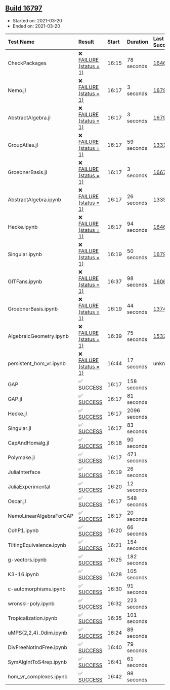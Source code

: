 ## [Build 16797](https://oscarci.mathematik.uni-kl.de/job/oscar/16797/)

* Started on: 2021-03-20
* Ended on: 2021-03-20

| Test Name    | Result | Start | Duration | Last Success | First Failure |
|:-------------|:-------|:------|:---------|:-------------|:--------------|
| CheckPackages | ❌ [FAILURE (status = 1)](https://oscarci.mathematik.uni-kl.de/job/oscar/16797/artifact/logs/build-16797/CheckPackages.log) | 16:15 | 78 seconds | [16463](https://oscarci.mathematik.uni-kl.de/job/oscar/16463/) | [16464](https://oscarci.mathematik.uni-kl.de/job/oscar/16464/) |
| Nemo.jl | ❌ [FAILURE (status = 1)](https://oscarci.mathematik.uni-kl.de/job/oscar/16797/artifact/logs/build-16797/Nemo.jl.log) | 16:17 | 3 seconds | [16793](https://oscarci.mathematik.uni-kl.de/job/oscar/16793/) | [16794](https://oscarci.mathematik.uni-kl.de/job/oscar/16794/) |
| AbstractAlgebra.jl | ❌ [FAILURE (status = 1)](https://oscarci.mathematik.uni-kl.de/job/oscar/16797/artifact/logs/build-16797/AbstractAlgebra.jl.log) | 16:17 | 3 seconds | [16792](https://oscarci.mathematik.uni-kl.de/job/oscar/16792/) | [16793](https://oscarci.mathematik.uni-kl.de/job/oscar/16793/) |
| GroupAtlas.jl | ❌ [FAILURE (status = 1)](https://oscarci.mathematik.uni-kl.de/job/oscar/16797/artifact/logs/build-16797/GroupAtlas.jl.log) | 16:17 | 59 seconds | [13311](https://oscarci.mathematik.uni-kl.de/job/oscar/13311/) | [13312](https://oscarci.mathematik.uni-kl.de/job/oscar/13312/) |
| GroebnerBasis.jl | ❌ [FAILURE (status = 1)](https://oscarci.mathematik.uni-kl.de/job/oscar/16797/artifact/logs/build-16797/GroebnerBasis.jl.log) | 16:17 | 3 seconds | [16676](https://oscarci.mathematik.uni-kl.de/job/oscar/16676/) | [16677](https://oscarci.mathematik.uni-kl.de/job/oscar/16677/) |
| AbstractAlgebra.ipynb | ❌ [FAILURE (status = 1)](https://oscarci.mathematik.uni-kl.de/job/oscar/16797/artifact/logs/build-16797/AbstractAlgebra.ipynb.log) | 16:17 | 26 seconds | [13355](https://oscarci.mathematik.uni-kl.de/job/oscar/13355/) | [13356](https://oscarci.mathematik.uni-kl.de/job/oscar/13356/) |
| Hecke.ipynb | ❌ [FAILURE (status = 1)](https://oscarci.mathematik.uni-kl.de/job/oscar/16797/artifact/logs/build-16797/Hecke.ipynb.log) | 16:17 | 94 seconds | [16463](https://oscarci.mathematik.uni-kl.de/job/oscar/16463/) | [16464](https://oscarci.mathematik.uni-kl.de/job/oscar/16464/) |
| Singular.ipynb | ❌ [FAILURE (status = 1)](https://oscarci.mathematik.uni-kl.de/job/oscar/16797/artifact/logs/build-16797/Singular.ipynb.log) | 16:19 | 50 seconds | [16793](https://oscarci.mathematik.uni-kl.de/job/oscar/16793/) | [16794](https://oscarci.mathematik.uni-kl.de/job/oscar/16794/) |
| GITFans.ipynb | ❌ [FAILURE (status = 1)](https://oscarci.mathematik.uni-kl.de/job/oscar/16797/artifact/logs/build-16797/GITFans.ipynb.log) | 16:37 | 98 seconds | [16068](https://oscarci.mathematik.uni-kl.de/job/oscar/16068/) | [16069](https://oscarci.mathematik.uni-kl.de/job/oscar/16069/) |
| GroebnerBasis.ipynb | ❌ [FAILURE (status = 1)](https://oscarci.mathematik.uni-kl.de/job/oscar/16797/artifact/logs/build-16797/GroebnerBasis.ipynb.log) | 16:19 | 44 seconds | [13748](https://oscarci.mathematik.uni-kl.de/job/oscar/13748/) | [13749](https://oscarci.mathematik.uni-kl.de/job/oscar/13749/) |
| AlgebraicGeometry.ipynb | ❌ [FAILURE (status = 1)](https://oscarci.mathematik.uni-kl.de/job/oscar/16797/artifact/logs/build-16797/AlgebraicGeometry.ipynb.log) | 16:39 | 75 seconds | [15322](https://oscarci.mathematik.uni-kl.de/job/oscar/15322/) | [15323](https://oscarci.mathematik.uni-kl.de/job/oscar/15323/) |
| persistent_hom_vr.ipynb | ❌ [FAILURE (status = 1)](https://oscarci.mathematik.uni-kl.de/job/oscar/16797/artifact/logs/build-16797/persistent_hom_vr.ipynb.log) | 16:44 | 17 seconds | unknown | unknown |
| GAP | ✅ [SUCCESS](https://oscarci.mathematik.uni-kl.de/job/oscar/16797/artifact/logs/build-16797/GAP.log) | 16:17 | 158 seconds |  |  |
| GAP.jl | ✅ [SUCCESS](https://oscarci.mathematik.uni-kl.de/job/oscar/16797/artifact/logs/build-16797/GAP.jl.log) | 16:17 | 81 seconds |  |  |
| Hecke.jl | ✅ [SUCCESS](https://oscarci.mathematik.uni-kl.de/job/oscar/16797/artifact/logs/build-16797/Hecke.jl.log) | 16:17 | 2096 seconds |  |  |
| Singular.jl | ✅ [SUCCESS](https://oscarci.mathematik.uni-kl.de/job/oscar/16797/artifact/logs/build-16797/Singular.jl.log) | 16:17 | 83 seconds |  |  |
| CapAndHomalg.jl | ✅ [SUCCESS](https://oscarci.mathematik.uni-kl.de/job/oscar/16797/artifact/logs/build-16797/CapAndHomalg.jl.log) | 16:18 | 90 seconds |  |  |
| Polymake.jl | ✅ [SUCCESS](https://oscarci.mathematik.uni-kl.de/job/oscar/16797/artifact/logs/build-16797/Polymake.jl.log) | 16:17 | 471 seconds |  |  |
| JuliaInterface | ✅ [SUCCESS](https://oscarci.mathematik.uni-kl.de/job/oscar/16797/artifact/logs/build-16797/JuliaInterface.log) | 16:19 | 26 seconds |  |  |
| JuliaExperimental | ✅ [SUCCESS](https://oscarci.mathematik.uni-kl.de/job/oscar/16797/artifact/logs/build-16797/JuliaExperimental.log) | 16:20 | 12 seconds |  |  |
| Oscar.jl | ✅ [SUCCESS](https://oscarci.mathematik.uni-kl.de/job/oscar/16797/artifact/logs/build-16797/Oscar.jl.log) | 16:17 | 548 seconds |  |  |
| NemoLinearAlgebraForCAP | ✅ [SUCCESS](https://oscarci.mathematik.uni-kl.de/job/oscar/16797/artifact/logs/build-16797/NemoLinearAlgebraForCAP.log) | 16:17 | 20 seconds |  |  |
| CohP1.ipynb | ✅ [SUCCESS](https://oscarci.mathematik.uni-kl.de/job/oscar/16797/artifact/logs/build-16797/CohP1.ipynb.log) | 16:20 | 66 seconds |  |  |
| TiltingEquivalence.ipynb | ✅ [SUCCESS](https://oscarci.mathematik.uni-kl.de/job/oscar/16797/artifact/logs/build-16797/TiltingEquivalence.ipynb.log) | 16:21 | 154 seconds |  |  |
| g-vectors.ipynb | ✅ [SUCCESS](https://oscarci.mathematik.uni-kl.de/job/oscar/16797/artifact/logs/build-16797/g-vectors.ipynb.log) | 16:25 | 182 seconds |  |  |
| K3-16.ipynb | ✅ [SUCCESS](https://oscarci.mathematik.uni-kl.de/job/oscar/16797/artifact/logs/build-16797/K3-16.ipynb.log) | 16:28 | 105 seconds |  |  |
| c-automorphisms.ipynb | ✅ [SUCCESS](https://oscarci.mathematik.uni-kl.de/job/oscar/16797/artifact/logs/build-16797/c-automorphisms.ipynb.log) | 16:30 | 91 seconds |  |  |
| wronski-poly.ipynb | ✅ [SUCCESS](https://oscarci.mathematik.uni-kl.de/job/oscar/16797/artifact/logs/build-16797/wronski-poly.ipynb.log) | 16:32 | 223 seconds |  |  |
| Tropicalization.ipynb | ✅ [SUCCESS](https://oscarci.mathematik.uni-kl.de/job/oscar/16797/artifact/logs/build-16797/Tropicalization.ipynb.log) | 16:35 | 101 seconds |  |  |
| uMPS(2,2,4)_0dim.ipynb | ✅ [SUCCESS](https://oscarci.mathematik.uni-kl.de/job/oscar/16797/artifact/logs/build-16797/uMPS-2-2-4-_0dim.ipynb.log) | 16:24 | 89 seconds |  |  |
| DivFreeNotIndFree.ipynb | ✅ [SUCCESS](https://oscarci.mathematik.uni-kl.de/job/oscar/16797/artifact/logs/build-16797/DivFreeNotIndFree.ipynb.log) | 16:40 | 79 seconds |  |  |
| SymAlgIntToS4rep.ipynb | ✅ [SUCCESS](https://oscarci.mathematik.uni-kl.de/job/oscar/16797/artifact/logs/build-16797/SymAlgIntToS4rep.ipynb.log) | 16:41 | 61 seconds |  |  |
| hom_vr_complexes.ipynb | ✅ [SUCCESS](https://oscarci.mathematik.uni-kl.de/job/oscar/16797/artifact/logs/build-16797/hom_vr_complexes.ipynb.log) | 16:42 | 98 seconds |  |  |
